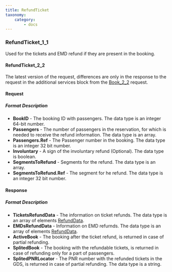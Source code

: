 ```yaml
---
title: RefundTicket
taxonomy:
    category:
        - docs
---
```


### RefundTicket_1_1

Used for the tickets and EMD refund if they are present in the booking.

#### RefundTicket_2_2

The latest version of the request, differences are only in the response to the request in the additional services block from the [Book_2_2](/avia/request/bookflight) request.

#### Request

##### Format Description

- **BookID** - The booking ID with passengers. The data type is an integer 64-bit number.
- **Passengers** - The number of passengers in the reservation,  for which is needed to receive the refund information. The data type is an array.
- **Passengers.Ref** -  The Passenger number in the booking. The data type is an integer 32 bit number.
- **Involuntary** - A sign of the involuntary refund (Optional). The data type is boolean.
- **SegmentsToRefund** - Segments for the refund. The data type is an array.
- **SegmentsToRefund.Ref** - The segment for he refund. The data type is an integer 32 bit number.

#### Response

##### Format Description

- **TicketsRefundData** - The information on ticket refunds. The data type is an array of elements [RefundData](/avia/common/refunddata).
- **EMDsRefundData** - Information on EMD refurnds. The data type is an array of elements [RefundData](/avia/common/refunddata).
- **ActiveBook** - The booking after the ticket refund, is returned in case of partial refunding.
- **SplitedBook** - The booking with the refundable tickets, is returned in case of refunding only for a part of passengers.
- **SplitedPNRLocator** - The PNR number with the refunded tickets in the GDS, is returned in case of partial refunding. The data type is a string.
